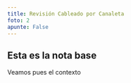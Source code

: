 ```yaml
---
title: Revisión Cableado por Canaleta
foto: 2
apunte: False
---
```

## Esta es la nota base
Veamos pues el contexto
